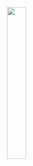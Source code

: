 <img align="center" width="30%" src="https://github-readme-stats.vercel.app/api/top-langs/?username=Stellouche&theme=blue-green" />

<!---
Stellouche/Stellouche is a ✨ special ✨ repository because its `README.md` (this file) appears on your GitHub profile.
You can click the Preview link to take a look at your changes.
--->
